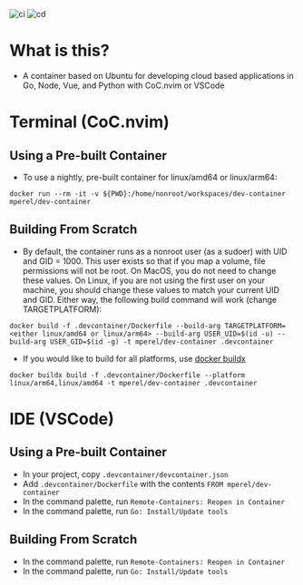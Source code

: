 ![ci](https://github.com/michaelperel/dev-container/workflows/ci/badge.svg)
![cd](https://github.com/michaelperel/dev-container/workflows/cd/badge.svg)

# What is this?

- A container based on Ubuntu for developing cloud based applications in Go, Node, Vue, and Python
  with CoC.nvim or VSCode

# Terminal (CoC.nvim)

## Using a Pre-built Container

- To use a nightly, pre-built container for linux/amd64 or linux/arm64:

```
docker run --rm -it -v ${PWD}:/home/nonroot/workspaces/dev-container mperel/dev-container
```

## Building From Scratch

- By default, the container runs as a nonroot user (as a sudoer) with UID and GID = 1000. This user exists
  so that if you map a volume, file permissions will not be root. On MacOS, you do not need
  to change these values. On Linux, if you are not using the first user on your
  machine, you should change these values to match your current
  UID and GID. Either way, the following build command will work (change TARGETPLATFORM):

```
docker build -f .devcontainer/Dockerfile --build-arg TARGETPLATFORM=<either linux/amd64 or linux/arm64> --build-arg USER_UID=$(id -u) --build-arg USER_GID=$(id -g) -t mperel/dev-container .devcontainer
```

- If you would like to build for all platforms, use [docker buildx](https://github.com/docker/buildx)

```
docker buildx build -f .devcontainer/Dockerfile --platform linux/arm64,linux/amd64 -t mperel/dev-container .devcontainer
```

# IDE (VSCode)

## Using a Pre-built Container

- In your project, copy `.devcontainer/devcontainer.json`
- Add `.devcontainer/Dockerfile` with the contents `FROM mperel/dev-container`
- In the command palette, run `Remote-Containers: Reopen in Container`
- In the command palette, run `Go: Install/Update tools`

## Building From Scratch

- In the command palette, run `Remote-Containers: Reopen in Container`
- In the command palette, run `Go: Install/Update tools`
